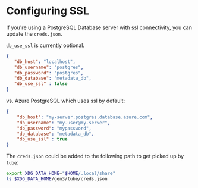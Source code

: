 # Configuring SSL

If you're using a PostgreSQL Database server with ssl connectivity, you can update the `creds.json`.

`db_use_ssl` is currently optional.

```json
{
   "db_host": "localhost",
   "db_username": "postgres",
   "db_password": "postgres",
   "db_database": "metadata_db",
   "db_use_ssl" : false
}
```
vs. Azure PostgreSQL which uses ssl by default:

```json
{
    "db_host": "my-server.postgres.database.azure.com",
    "db_username": "my-user@my-server",
    "db_password": "mypassword",
    "db_database": "metadata_db",
    "db_use_ssl" : true
}
```

The `creds.json` could be added to the following path to get picked up by `tube`:

```bash
export XDG_DATA_HOME="$HOME/.local/share"
ls $XDG_DATA_HOME/gen3/tube/creds.json
```
